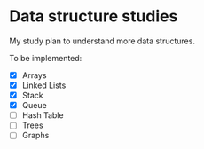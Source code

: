 # Data structure studies

My study plan to understand more data structures.

To be implemented: 
- [x] Arrays
- [x] Linked Lists
- [x] Stack
- [x] Queue
- [ ] Hash Table
- [ ] Trees
- [ ] Graphs
